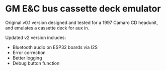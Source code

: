 # GM E&amp;C bus cassette deck emulator

Original v0.1 version designed and tested for a 1997 Camaro CD headunit, and emulates a cassette deck for aux in.

Updated v2 version includes:

 - Bluetooth audio on ESP32 boards via I2S
 - Error correction
 - Better logging
 - Debug button function

